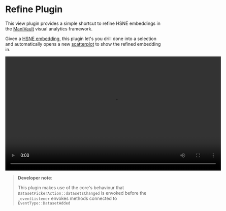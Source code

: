 # Refine Plugin

This view plugin provides a simple shortcut to refine HSNE embeddings in the [ManiVault](https://github.com/ManiVaultStudio/core) visual analytics framework.

Given a [HSNE embedding](https://github.com/ManiVaultStudio/t-SNE-Analysis), this plugin let's you drill done into a selection and automatically opens a new [scatterplot](https://github.com/ManiVaultStudio/Scatterplot) to show the refined embedding in.

<video width="679" height="360" src="https://github.com/ManiVaultStudio/RefinePlugin/assets/58806453/9e7102fe-6576-47f1-9d0b-74a34a446519"></video>

> **Developer note**:
> 
> This plugin makes use of the core's behaviour that `DatasetPickerAction::datasetsChanged` is envoked before the `_eventListener` envokes methods connected to `EventType::DatasetAdded`
